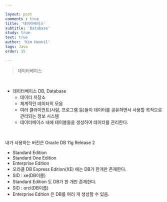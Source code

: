 ```yaml
---

layout: post
comments : true
title: '데이터베이스'
subtitle: 'Database'
study: true
text: true
author: 'Kim Heonil'
tags: Java
order: 35

---
```


 

> 데이터베이스

<br>

- 데이터베이스 DB, Database
  - 데이터 저장소
  - 체계적인 데이터의 모음
  - 여러 클라이언트(사람, 프로그램 등)들이 데이터를 공유하면서 사용할 목적으로 관리되는 정보 시스템
  - 데이터베이스 내에 테이블들을 생성하여 데이터를 관리한다.

<br>

내가 사용하는 버전은 Oracle DB 11g Release 2

- Standard Edition
- Standard One Edition
- Enterprise Edition
- 오라클 DB Express Edition(XE) 에는 DB가 한개만 존재한다.
- SID : xe(DB이름)
- Standard Edition 도 DB가 한 개만 존재한다.
- SID : orcl(DB이름)
- Enterprise Edition 은 DB를 여러 개 생성할 수 있음.


<br><br>